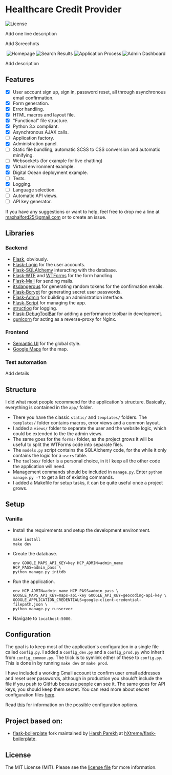 # Healthcare Credit Provider

![License](http://img.shields.io/:license-mit-blue.svg)

Add one line description

Add Screechots

<p align="center">
	<img alt="Homepage" src="" />
	<img alt="Search Results" src="" />
	<img alt="Application Process" src="" />
	<img alt="Admin Dashboard" src="" />
</p>

Add description

## Features

- [x] User account sign up, sign in, password reset, all through asynchronous
      email confirmation.
- [x] Form generation.
- [x] Error handling.
- [x] HTML macros and layout file.
- [x] "Functional" file structure.
- [x] Python 3.x compliant.
- [x] Asynchronous AJAX calls.
- [ ] Application factory.
- [x] Administration panel.
- [ ] Static file bundling, automatic SCSS to CSS conversion and automatic
      minifying.
- [ ] Websockets (for example for live chatting)
- [x] Virtual environment example.
- [x] Digital Ocean deployment example.
- [ ] Tests.
- [x] Logging.
- [ ] Language selection.
- [ ] Automatic API views.
- [ ] API key generator.

If you have any suggestions or want to help, feel free to drop me a line at
<maxhalford25@gmail.com> or to create an issue.

## Libraries

### Backend

- [Flask](http://flask.pocoo.org/), obviously.
- [Flask-Login](https://flask-login.readthedocs.org/en/latest/) for the user
  accounts.
- [Flask-SQLAlchemy](https://pythonhosted.org/Flask-SQLAlchemy/) interacting
  with the database.
- [Flask-WTF](https://flask-wtf.readthedocs.org/en/latest/) and
  [WTForms](https://wtforms.readthedocs.org/en/latest/) for the form handling.
- [Flask-Mail](https://pythonhosted.org/Flask-Mail/) for sending mails.
- [itsdangerous](http://pythonhosted.org/itsdangerous/) for generating random
  tokens for the confirmation emails.
- [Flask-Bcrypt](https://flask-bcrypt.readthedocs.org/en/latest/) for generating
  secret user passwords.
- [Flask-Admin](https://flask-admin.readthedocs.org/en/latest/) for building an
  administration interface.
- [Flask-Script](https://flask-script.readthedocs.io/en/latest/) for managing
  the app.
- [structlog](http://structlog.readthedocs.io/en/stable/) for logging.
- [Flask-DebugToolBar](https://flask-debugtoolbar.readthedocs.io/en/latest/) for
  adding a performance toolbar in development.
- [gunicorn](http://gunicorn.org/) for acting as a reverse-proxy for Nginx.

### Frontend

- [Semantic UI](http://semantic-ui.com/) for the global style.
- [Google Maps](https://cloud.google.com/maps-platform/) for the map.

### Test automation

Add details

## Structure

I did what most people recommend for the application's structure. Basically,
everything is contained in the `app/` folder.

- There you have the classic `static/` and `templates/` folders. The
  `templates/` folder contains macros, error views and a common layout.
- I added a `views/` folder to separate the user and the website logic, which
  could be extended to the the admin views.
- The same goes for the `forms/` folder, as the project grows it will be useful
  to split the WTForms code into separate files.
- The `models.py` script contains the SQLAlchemy code, for the while it only
  contains the logic for a `users` table.
- The `toolbox/` folder is a personal choice, in it I keep all the other code
  the application will need.
- Management commands should be included in `manage.py`. Enter
  `python manage.py -?` to get a list of existing commands.
- I added a Makefile for setup tasks, it can be quite useful once a project
  grows.

## Setup

### Vanilla

- Install the requirements and setup the development environment.

	```shell script
	make install 
	make dev
	```

- Create the database.

	```shell script
	env GOOGLE_MAPS_API_KEY=key HCP_ADMIN=admin_name HCP_PASS=admin_pass \
	python manage.py initdb
	```

- Run the application.

	```shell script
    env HCP_ADMIN=admin_name HCP_PASS=admin_pass \
    GOOGLE_MAPS_API_KEY=maps-api-key GOOGLE_API_KEY=geocoding-api-key \
    GOOGLE_APPLICATION_CREDENTIALS=google-client-credential-filepath.json \
    python manage.py runserver
    ```

- Navigate to `localhost:5000`.

<!-- Currently Unsupported (figure out how to configure venv to autoload env)
### Virtual environment

```shell script
pip install virtualenv
virtualenv venv
venv/bin/activate (venv\scripts\activate on Windows)
make install
make dev
python manage.py initdb
python manage.py runserver
```
-->

<!-- Currently Unsupported (figure out how to pass env variables to docker @ runtime)
## Deployment

The current application can be deployed with Docker [in a few commands](https://realpython.com/blog/python/dockerizing-flask-with-compose-and-machine-from-localhost-to-the-cloud/).

```shell script
cd ~/path/to/application/
docker-machine create -d virtualbox --virtualbox-memory 512 --virtualbox-cpu-count 1 dev
docker-machine env dev
eval "$(docker-machine env dev)"
docker-compose build
docker-compose up -d
docker-compose run web make dev
docker-compose run web python3 manage.py initdb
```

Then access the IP address given by `docker-machine ip dev` et voilà. This is exactly how [OpenBikes's API is being deployed](https://github.com/OpenBikes/api.openbikes.co).
-->

## Configuration

The goal is to keep most of the application's configuration in a single file
called `config.py`. I added a `config_dev.py` and a `config_prod.py` who inherit
from `config_common.py`. The trick is to symlink either of these to `config.py`.
This is done in by running `make dev` or `make prod`.

I have included a working Gmail account to confirm user email addresses and
reset user passwords, although in production you should't include the file if
you push to GitHub because people can see it. The same goes for API keys, you
should keep them secret. You can read more about secret configuration files
[here](https://exploreflask.com/configuration.html).

Read [this](http://flask.pocoo.org/docs/0.10/config/) for information on the
possible configuration options.

## Project based on:

- [flask-boilerplate](https://github.com/MaxHalford/flask-boilerplate) fork
  maintained by [Harsh Parekh](https://github.com/hXtreme) at
  [hXtreme/flask-boilerplate](https://github.com/hXtreme/flask-boilerplate).

## License

The MIT License (MIT). Please see the [license file](LICENSE) for more
information.
